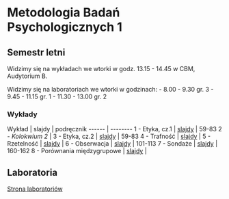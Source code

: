 # Metodologia Badań Psychologicznych 1

## Semestr letni

Widzimy się na wykładach we wtorki w godz. 13.15 - 14.45 w CBM, Audytorium B.

Widzimy się na laboratoriach we wtorki w godzinach:
    - 8.00 - 9.30 gr. 3
    - 9.45 - 11.15 gr. 1
    - 11.30 - 13.00 gr. 2


### Wykłady

Wykład | slajdy | podręcznik
------ | --------
1 - Etyka, cz.1 | [slajdy](01.html) | 59-83
2 - _Kolokwium 2_ |
3 - Etyka, cz.2 | [slajdy](01.html) | 59-83
4 - Trafność | [slajdy](02.html) |
5 - Rzetelność | [slajdy](03.html) |
6 - Obserwacja | [slajdy](04.html) | 101-113
7 - Sondaże | [slajdy](05.html) | 160-162
8 - Porównania międzygrupowe | [slajdy](06.html) |


<!-- 
06 - Porównania międzygrupowe i sondaże | [slajdy](l06.html)
07 - Schematy korelacyjne | [slajdy](l07.html)
08 - Modele wielozmiennowe | [slajdy](l08.html)
09 - Badania podłużne | [slajdy](l09.html)
10 - Systematyczne przeglądy i metaanalizy | [slajdy](l09.html) -->


## Laboratoria

[Strona laboratoriów](https://odmina.github.io/MBP_labs/)

<!-- 

## Pomoce dodatkowe

- [Korelacje](notebooks/korelacje)
- [Błąd losowy](notebooks/blad_losowy) 
 
-->
